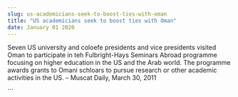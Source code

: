 ```yaml
---
slug: us-academicians-seek-to-boost-ties-with-oman
title: "US academicians seek to boost ties with Oman"
date: January 01 2020
---
```


 
<p>
  Seven US university and coloefe presidents and vice presidents visited Oman to
  participate in teh Fulbright-Hays Seminars Abroad programme focusing on higher
  education in the US and the Arab world. The programme awards grants to Omani
  schloars to pursue research or other academic activities in the US. – Muscat
  Daily, March 30, 2011
</p>
```

